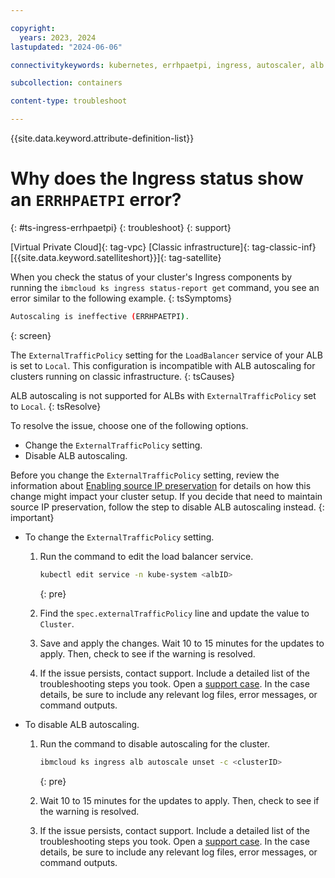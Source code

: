 ```yaml
---

copyright: 
  years: 2023, 2024
lastupdated: "2024-06-06"

connectivitykeywords: kubernetes, errhpaetpi, ingress, autoscaler, alb

subcollection: containers

content-type: troubleshoot

---
```


{{site.data.keyword.attribute-definition-list}}

# Why does the Ingress status show an `ERRHPAETPI` error?
{: #ts-ingress-errhpaetpi}
{: troubleshoot}
{: support}

[Virtual Private Cloud]{: tag-vpc} [Classic infrastructure]{: tag-classic-inf} [{{site.data.keyword.satelliteshort}}]{: tag-satellite}

When you check the status of your cluster's Ingress components by running the `ibmcloud ks ingress status-report get` command, you see an error similar to the following example.
{: tsSymptoms}

```sh
Autoscaling is ineffective (ERRHPAETPI).
```
{: screen}

The `ExternalTrafficPolicy` setting for the `LoadBalancer` service of your ALB is set to `Local`. This configuration is incompatible with ALB autoscaling for clusters running on classic infrastructure.
{: tsCauses}

ALB autoscaling is not supported for ALBs with `ExternalTrafficPolicy` set to `Local`.
{: tsResolve}

To resolve the issue, choose one of the following options.

- Change the `ExternalTrafficPolicy` setting.
- Disable ALB autoscaling. 

Before you change the `ExternalTrafficPolicy` setting, review the information about [Enabling source IP preservation](/docs/containers?topic=containers-loadbalancer&interface=ui#lb_source_ip) for details on how this change might impact your cluster setup. If you decide that need to maintain source IP preservation, follow the step to disable ALB autoscaling instead.
{: important}

- To change the `ExternalTrafficPolicy` setting.

    1. Run the command to edit the load balancer service.
        ```sh
        kubectl edit service -n kube-system <albID>
        ```
        {: pre}

    1. Find the `spec.externalTrafficPolicy` line and update the value to `Cluster`.

    1. Save and apply the changes. Wait 10 to 15 minutes for the updates to apply. Then, check to see if the warning is resolved.

    1. If the issue persists, contact support. Include a detailed list of the troubleshooting steps you took. Open a [support case](/docs/get-support?topic=get-support-using-avatar). In the case details, be sure to include any relevant log files, error messages, or command outputs.

- To disable ALB autoscaling.

    1. Run the command to disable autoscaling for the cluster.
        ```sh
        ibmcloud ks ingress alb autoscale unset -c <clusterID>
        ```
        {: pre}

    1. Wait 10 to 15 minutes for the updates to apply. Then, check to see if the warning is resolved.

    1. If the issue persists, contact support. Include a detailed list of the troubleshooting steps you took. Open a [support case](/docs/get-support?topic=get-support-using-avatar). In the case details, be sure to include any relevant log files, error messages, or command outputs.




